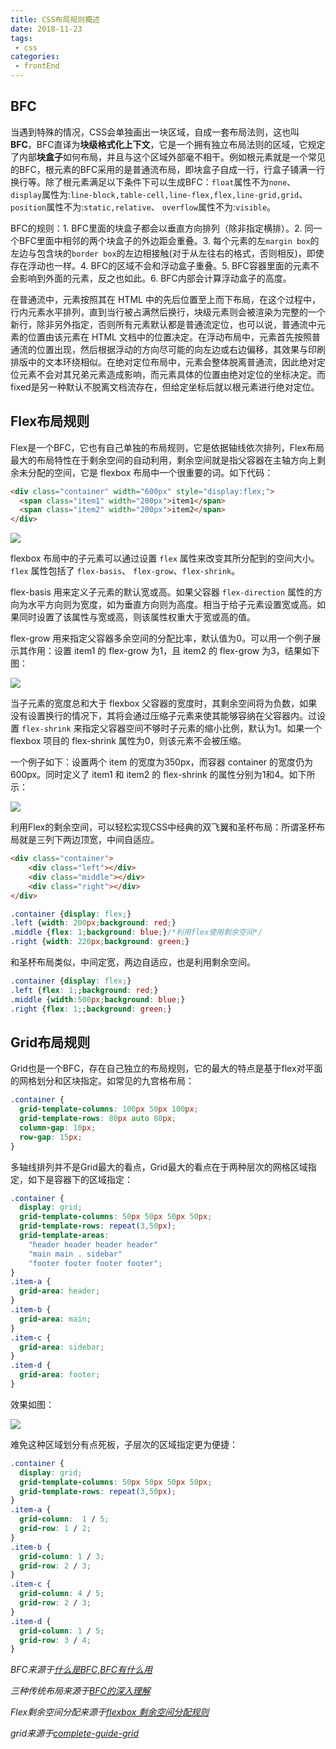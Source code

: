 ```yaml
---
title: CSS布局规则概述
date: 2018-11-23
tags:
 - css
categories:
 - frontEnd
---
```



## BFC

当遇到特殊的情况，CSS会单独画出一块区域，自成一套布局法则，这也叫**BFC**，BFC直译为**块级格式化上下文**，它是一个拥有独立布局法则的区域，它规定了内部**块盒子**如何布局，并且与这个区域外部毫不相干。例如根元素就是一个常见的BFC，根元素的BFC采用的是普通流布局，即块盒子自成一行，行盒子铺满一行换行等。除了根元素满足以下条件下可以生成BFC：`float`属性不为`none`、 `display`属性为:`line-block,table-cell,line-flex,flex,line-grid,grid`、 `position`属性不为:`static,relative`、 `overflow`属性不为:`visible`。

BFC的规则：1. BFC里面的块盒子都会以垂直方向排列（除非指定横排）。2. 同一个BFC里面中相邻的两个块盒子的外边距会重叠。3. 每个元素的左`margin box`的左边与包含块的`border box`的左边相接触(对于从左往右的格式，否则相反)，即使存在浮动也一样。4. BFC的区域不会和浮动盒子重叠。5. BFC容器里面的元素不会影响到外面的元素，反之也如此。6. BFC内部会计算浮动盒子的高度。

在普通流中，元素按照其在 HTML 中的先后位置至上而下布局，在这个过程中，行内元素水平排列，直到当行被占满然后换行，块级元素则会被渲染为完整的一个新行，除非另外指定，否则所有元素默认都是普通流定位，也可以说，普通流中元素的位置由该元素在 HTML 文档中的位置决定。在浮动布局中，元素首先按照普通流的位置出现，然后根据浮动的方向尽可能的向左边或右边偏移，其效果与印刷排版中的文本环绕相似。在绝对定位布局中，元素会整体脱离普通流，因此绝对定位元素不会对其兄弟元素造成影响，而元素具体的位置由绝对定位的坐标决定。而fixed是另一种默认不脱离文档流存在，但给定坐标后就以根元素进行绝对定位。

## Flex布局规则

Flex是一个BFC，它也有自己单独的布局规则，它是依据轴线依次排列，Flex布局最大的布局特性在于剩余空间的自动利用，剩余空间就是指父容器在主轴方向上剩余未分配的空间，它是 flexbox 布局中一个很重要的词。如下代码：

```html
<div class="container" width="600px" style="display:flex;">
  <span class="item1" width="200px">item1</span>
  <span class="item2" width="200px">item2</span>
</div>
```

![](https://xutianbao123-1258172908.cos.ap-shanghai.myqcloud.com/note/CSS%E5%B8%83%E5%B1%80%E7%9A%84%E5%87%A0%E4%B8%AA%E5%85%B3%E9%94%AE%E7%82%B9/1.png)

flexbox 布局中的子元素可以通过设置 `flex` 属性来改变其所分配到的空间大小。`flex` 属性包括了 `flex-basis`、 `flex-grow`、`flex-shrink`。

flex-basis 用来定义子元素的默认宽或高。如果父容器 `flex-direction` 属性的方向为水平方向则为宽度，如为垂直方向则为高度。相当于给子元素设置宽或高。如果同时设置了该属性与宽或高，则该属性权重大于宽或高的值。

flex-grow 用来指定父容器多余空间的分配比率，默认值为0。可以用一个例子展示其作用：设置 item1 的 flex-grow 为1，且 item2 的 flex-grow 为3，结果如下图：

![](https://xutianbao123-1258172908.cos.ap-shanghai.myqcloud.com/note/CSS%E5%B8%83%E5%B1%80%E7%9A%84%E5%87%A0%E4%B8%AA%E5%85%B3%E9%94%AE%E7%82%B9/3.png)

当子元素的宽度总和大于 flexbox 父容器的宽度时，其剩余空间将为负数，如果没有设置换行的情况下，其将会通过压缩子元素来使其能够容纳在父容器内。过设置 `flex-shrink` 来指定父容器空间不够时子元素的缩小比例，默认为1。如果一个 flexbox 项目的 flex-shrink 属性为0，则该元素不会被压缩。

一个例子如下：设置两个 item 的宽度为350px，而容器 container 的宽度仍为600px。同时定义了 item1 和 item2 的 flex-shrink 的属性分别为1和4。如下所示：

![](https://xutianbao123-1258172908.cos.ap-shanghai.myqcloud.com/note/CSS%E5%B8%83%E5%B1%80%E7%9A%84%E5%87%A0%E4%B8%AA%E5%85%B3%E9%94%AE%E7%82%B9/4.png)

利用Flex的剩余空间，可以轻松实现CSS中经典的双飞翼和圣杯布局：所谓圣杯布局就是三列下两边顶宽，中间自适应。

```html
<div class="container">
    <div class="left"></div>
    <div class="middle"></div>
    <div class="right"></div>
</div>
```

```css
.container {display: flex;}
.left {width: 200px;background: red;}
.middle {flex: 1;background: blue;}/*利用flex使用剩余空间*/
.right {width: 220px;background: green;}
```

和圣杯布局类似，中间定宽，两边自适应，也是利用剩余空间。

```css
.container {display: flex;}
.left {flex: 1;;background: red;}
.middle {width:500px;background: blue;}
.right {flex: 1;;background: green;}
```

## Grid布局规则

Grid也是一个BFC，存在自己独立的布局规则，它的最大的特点是基于flex对平面的网格划分和区块指定。如常见的九宫格布局：

```css
.container {
  grid-template-columns: 100px 50px 100px;
  grid-template-rows: 80px auto 80px; 
  column-gap: 10px;
  row-gap: 15px;
}
```

多轴线排列并不是Grid最大的看点，Grid最大的看点在于两种层次的网格区域指定，如下是容器下的区域指定：

```css
.container {
  display: grid;
  grid-template-columns: 50px 50px 50px 50px;
  grid-template-rows: repeat(3,50px);
  grid-template-areas: 
    "header header header header"
    "main main . sidebar"
    "footer footer footer footer";
}
.item-a {
  grid-area: header;
}
.item-b {
  grid-area: main;
}
.item-c {
  grid-area: sidebar;
}
.item-d {
  grid-area: footer;
}
```

效果如图：

![](https://css-tricks.com/wp-content/uploads/2018/11/dddgrid-template-areas.svg)

难免这种区域划分有点死板，子层次的区域指定更为便捷：

```css
.container {
  display: grid;
  grid-template-columns: 50px 50px 50px 50px;
  grid-template-rows: repeat(3,50px);
}
.item-a {
  grid-column:  1 / 5;
  grid-row: 1 / 2;
}
.item-b {
  grid-column: 1 / 3;
  grid-row: 2 / 3;
}
.item-c {
  grid-column: 4 / 5;
  grid-row: 2 / 3;
}
.item-d {
  grid-column: 1 / 5;
  grid-row: 3 / 4;
}
```

*BFC来源于[什么是BFC,BFC有什么用](https://juejin.im/post/6844904166477955080)*

*三种传统布局来源于[BFC的深入理解](https://juejin.im/post/6844903986596675597)*

*Flex剩余空间分配来源于[flexbox 剩余空间分配规则](https://www.cnblogs.com/wuyou91/p/9129344.html)*

*grid来源于[complete-guide-grid](https://css-tricks.com/snippets/css/complete-guide-grid/)*